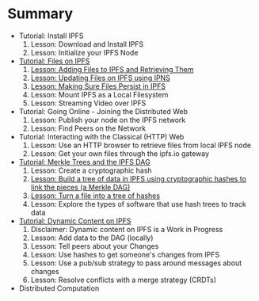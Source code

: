 # Summary

* Tutorial: Install IPFS
  1. Lesson: Download and Install IPFS
  2. Lesson: Initialize your IPFS Node
* [Tutorial: Files on IPFS](files-on-ipfs/README.md)
  1. [Lesson: Adding Files to IPFS and Retrieving Them](/files-on-ipfs/lessons/1-add-and-retrieve-files.md)
  2. [Lesson: Updating Files on IPFS using IPNS](/files-on-ipfs/lessons/2-update-files.md)
  3. [Lesson: Making Sure Files Persist in IPFS](/files-on-ipfs/lessons/3-pin-files.md)
  5. Lesson: Mount IPFS as a Local Filesystem
  4. Lesson: Streaming Video over IPFS
* Tutorial: Going Online - Joining the Distributed Web
  1. Lesson: Publish your node on the IPFS network
  2. Lesson: Find Peers on the Network
* Tutorial: Interacting with the Classical (HTTP) Web
  1. Lesson: Use an HTTP browser to retrieve files from local IPFS node
  2. Lesson: Get your own files through the ipfs.io gateway
* [Tutorial: Merkle Trees and the IPFS DAG](ipfs-dag/README.md)
  1. Lesson: Create a cryptographic hash
  2. [Lesson: Build a tree of data in IPFS using cryptographic hashes to link the pieces (a Merkle DAG)](/ipfs-dag/lessons/blocks-from-scratch.md)
  3. [Lesson: Turn a file into a tree of hashes](/ipfs-dag/lessons/files-as-dags.md)
  4. Lesson: Explore the types of software that use hash trees to track data
* [Tutorial: Dynamic Content on IPFS](/dynamic-content/README.md)
  1. Disclaimer: Dynamic content on IPFS is a Work in Progress
  2. Lesson: Add data to the DAG (locally)
  3. Lesson: Tell peers about your Changes
  4. Lesson: Use hashes to get someone's changes from IPFS
  5. Lesson: Use a pub/sub strategy to pass around messages about changes
  6. Lesson: Resolve conflicts with a merge strategy (CRDTs)
* Distributed Computation
